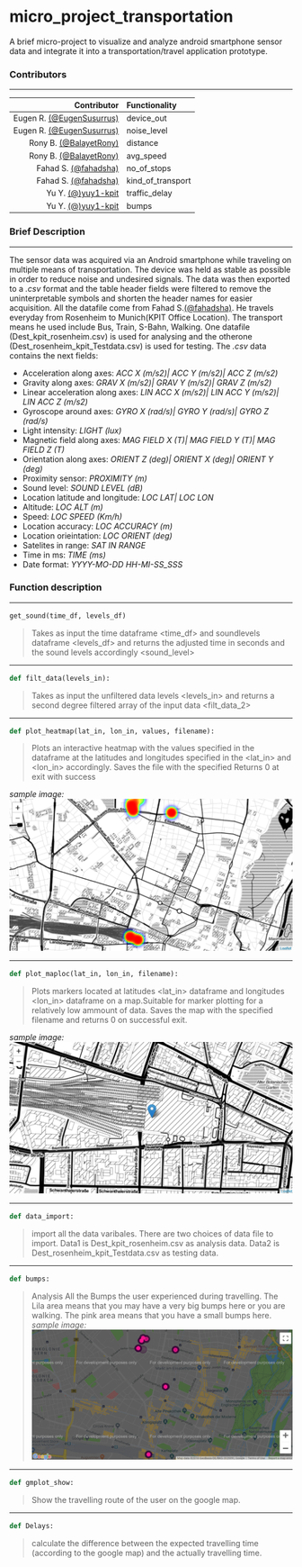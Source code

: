 # micro_project_transportation
A brief micro-project to visualize and analyze android smartphone sensor data and  integrate it into a transportation/travel application prototype.
### Contributors
****************************************************************************************************************************************
Contributor                                                      |  Functionality 
---------------------------------------------------------------: | :-----------------
Eugen R. [(@EugenSusurrus)](https://github.com/EugenSusurrus)    |  device_out
Eugen R. [(@EugenSusurrus)](https://github.com/EugenSusurrus)    |  noise_level
Rony B.  [(@BalayetRony)](https://github.com/BalayetRony)        |  distance
Rony B.  [(@BalayetRony)](https://github.com/BalayetRony)        |  avg_speed
Fahad S. [(@fahadsha)](https://github.com/fahadsha)              |  no_of_stops
Fahad S. [(@fahadsha)](https://github.com/fahadsha)              |  kind_of_transport            |  
Yu Y.    [(@)yuy1-kpit](https://github.com/yuy1-kpit)            |  traffic_delay
Yu Y.    [(@)yuy1-kpit](https://github.com/yuy1-kpit)            |  bumps

### Brief Description
****************************************************************************************************************************************
The sensor data was acquired via an Android smartphone while traveling on multiple means of transportation. The device was held as stable as possible in order to reduce noise and undesired signals. The data was then exported to a *.csv* format and the table header fields were filtered to remove the uninterpretable symbols and shorten the header names for easier 
acquisition.  All the datafile come from Fahad S.[(@fahadsha)](https://github.com/fahadsha). He travels everyday from Rosenheim to Munich(KPIT Office Location). The transport means he used include Bus, Train, S-Bahn, Walking. One datafile (Dest_kpit_rosenheim.csv) is used for analysing and the otherone (Dest_rosenheim_kpit_Testdata.csv) is used for testing. 
The *.csv* data contains the next fields:

* Acceleration along axes:           *ACC X (m/s2)|	ACC Y (m/s2)|	ACC Z (m/s2)*
* Gravity along axes:                *GRAV X (m/s2)|	GRAV Y (m/s2)|	GRAV Z (m/s2)*
* Linear acceleration along axes:    *LIN ACC X (m/s2)|	LIN ACC Y (m/s2)|	LIN ACC Z (m/s2)*
* Gyroscope around axes:             *GYRO X (rad/s)|	GYRO Y (rad/s)|	GYRO Z (rad/s)*
* Light intensity:                   *LIGHT (lux)*
* Magnetic field along axes:         *MAG FIELD X (T)| MAG FIELD Y (T)|	MAG FIELD Z (T)*
* Orientation along axes:            *ORIENT Z (deg)|	ORIENT X (deg)|	ORIENT Y (deg)*
* Proximity sensor:                  *PROXIMITY (m)*
* Sound level:                       *SOUND LEVEL (dB)*
* Location latitude and longitude:   *LOC LAT| LOC LON*	
* Altitude:                          *LOC ALT (m)*
* Speed:                             *LOC SPEED (Km/h)*	
* Location accuracy:                 *LOC ACCURACY (m)*
* Location orieintation:             *LOC ORIENT (deg)*
* Satelites in range:                *SAT IN RANGE*
* Time in ms:                        *TIME (ms)*
* Date format:                       *YYYY-MO-DD HH-MI-SS_SSS*

### Function description
****************************************************************************************************************************************
```python
get_sound(time_df, levels_df)
```
>Takes as input the time dataframe <time_df> and soundlevels dataframe <levels_df> and returns the adjusted time in seconds <time> and the sound levels accordingly <sound_level>
****************************************************************************************************************************************
```python
def filt_data(levels_in):
```
>Takes as input the unfiltered data levels <levels_in> and returns a second degree filtered array of the input data <filt_data_2>
****************************************************************************************************************************************
```python
def plot_heatmap(lat_in, lon_in, values, filename):
```
>Plots an interactive heatmap with the values specified in the <values> dataframe at the latitudes and longitudes specified in the <lat_in> and <lon_in> accordingly. Saves the file with the specified <filename> Returns 0 at exit with success
  
*sample image:*
![alt text](https://raw.githubusercontent.com/EugenSusurrus/micro_project_transportation/master/sample_images/Heatmap.PNG "Heatmap")
***************************************************************************************************************************************
```python
def plot_maploc(lat_in, lon_in, filename):
```
>Plots markers located at latitudes <lat_in> dataframe and longitudes <lon_in> dataframe on a map.Suitable for marker plotting for a relatively low ammount of data. Saves the map with the specified <filename> filename and returns 0 on successful exit.
  
*sample image:*
![alt text](https://raw.githubusercontent.com/EugenSusurrus/micro_project_transportation/master/sample_images/Location%20on%20Map.PNG "Location on map")

***************************************************************************************************************************************
```python
def data_import:
```
>import all the data varibales. There are two choices of data file to import. Data1 is Dest_kpit_rosenheim.csv as analysis data. Data2 is Dest_rosenheim_kpit_Testdata.csv as testing data.
  
***************************************************************************************************************************************
```python
def bumps:
```
>Analysis All the Bumps the user experienced during travelling. The Lila area means that you may have a very big bumps here or you are walking. The pink area means that you have a small bumps here.
*sample image:*
![alt text](https://raw.githubusercontent.com/EugenSusurrus/micro_project_transportation/master/sample_images/Bumps.PNG "Bumps")
  
***************************************************************************************************************************************
```python
def gmplot_show:
```
>Show the travelling route of the user on the google map.
  
***************************************************************************************************************************************
```python
def Delays:
```
>calculate the difference between the expected travelling time (according to the google map) and the actually travelling time.
